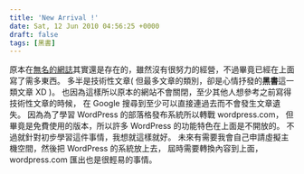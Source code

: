 ```yaml
---
title: 'New Arrival !'
date: Sat, 12 Jun 2010 04:56:25 +0000
draft: false
tags: [黑書]
---
```


原本在[無名的網誌](http://www.wretch.cc/blog/absszero)其實還是存在的，雖然沒有很努力的經營，不過畢竟已經在上面寫了需多東西。 多半是技術性文章( 但最多文章的類別，卻是心情抒發的**黑書**這一類文章 XD )。 也因為這樣所以原本的網站不會關閉，至少其他人想參考之前寫得技術性文章的時候， 在 Google 搜尋到至少可以直接連過去而不會發生文章遺失。 因為為了學習 WordPress 的部落格發布系統所以轉戰 wordpress.com， 但畢竟是免費使用的版本，所以許多 WordPress 的功能特色在上面是不開放的。 不過就針對初步學習這件事情，我想就這樣就好。 未來有需要我會自己申請虛擬主機空間，然後把 WordPress 的系統放上去， 屆時需要轉換內容到上面，wordpress.com 匯出也是很輕易的事情。